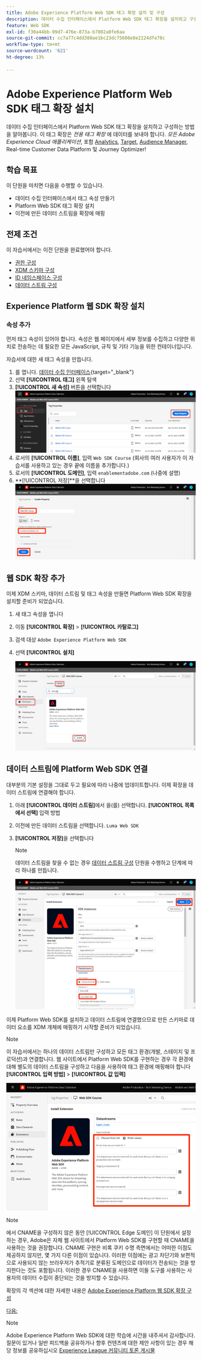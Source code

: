 ```yaml
---
title: Adobe Experience Platform Web SDK 태그 확장 설치 및 구성
description: 데이터 수집 인터페이스에서 Platform Web SDK 태그 확장을 설치하고 구성하는 방법을 알아봅니다. 이 단원은 웹 SDK를 사용하여 Adobe Experience Cloud 구현 자습서의 일부입니다.
feature: Web SDK
exl-id: f30a44bb-99d7-476e-873a-b7802a0fe6aa
source-git-commit: cc7a77c4dd380ae1bc23dc75608e8e2224dfe78c
workflow-type: tm+mt
source-wordcount: '621'
ht-degree: 13%

---
```


# Adobe Experience Platform Web SDK 태그 확장 설치

데이터 수집 인터페이스에서 Platform Web SDK 태그 확장을 설치하고 구성하는 방법을 알아봅니다. 이 태그 확장은 _전용 태그 확장_ 에 데이터를 보내야 합니다. _모든 Adobe Experience Cloud 애플리케이션_, 포함 [Analytics](setup-analytics.md), [Target](setup-target.md), [Audience Manager](setup-audience-manager.md), Real-time Customer Data Platform 및 Journey Optimizer!

## 학습 목표

이 단원을 마치면 다음을 수행할 수 있습니다.

* 데이터 수집 인터페이스에서 태그 속성 만들기
* Platform Web SDK 태그 확장 설치
* 이전에 만든 데이터 스트림을 확장에 매핑

## 전제 조건

이 자습서에서는 이전 단원을 완료했어야 합니다.

* [권한 구성](configure-permissions.md)
* [XDM 스키마 구성](configure-schemas.md)
* [ID 네임스페이스 구성](configure-identities.md)
* [데이터 스트림 구성](configure-datastream.md)

## Experience Platform 웹 SDK 확장 설치

### 속성 추가

먼저 태그 속성이 있어야 합니다. 속성은 웹 페이지에서 세부 정보를 수집하고 다양한 위치로 전송하는 데 필요한 모든 JavaScript, 규칙 및 기타 기능을 위한 컨테이너입니다.

자습서에 대한 새 태그 속성을 만듭니다.

1. 를 엽니다. [데이터 수집 인터페이스](https://launch.adobe.com/){target=&quot;_blank&quot;}
1. 선택 **[!UICONTROL 태그]** 왼쪽 탐색
1. **[!UICONTROL 새 속성]** 버튼을 선택합니다
   ![새 속성 추가](assets/websdk-property-addNewProperty.png)
1. 로서의 **[!UICONTROL 이름]**, 입력 `Web SDK Course` (회사의 여러 사용자가 이 자습서를 사용하고 있는 경우 끝에 이름을 추가합니다.)
1. 로서의 **[!UICONTROL 도메인]**, 입력 `enablementadobe.com` (나중에 설명)
1. **[!UICONTROL 저장]**을 선택합니다
   ![속성 세부 사항](assets/websdk-property-propertyDetails.png)

## 웹 SDK 확장 추가

이제 XDM 스키마, 데이터 스트림 및 태그 속성을 만들면 Platform Web SDK 확장을 설치할 준비가 되었습니다.

1. 새 태그 속성을 엽니다
1. 이동 **[!UICONTROL 확장]** > **[!UICONTROL 카탈로그]**
1. 검색 대상 `Adobe Experience Platform Web SDK`
1. 선택 **[!UICONTROL 설치]**

   ![웹 SDK 확장 설치](assets/extension-platform-web-sdk.jpg)


## 데이터 스트림에 Platform Web SDK 연결

대부분의 기본 설정을 그대로 두고 필요에 따라 나중에 업데이트합니다. 이제 확장을 데이터 스트림에 연결해야 합니다.

1. 아래 **[!UICONTROL 데이터 스트림]**&#x200B;에서 을(를) 선택합니다. **[!UICONTROL 목록에서 선택]** 입력 방법
1. 이전에 만든 데이터 스트림을 선택합니다. `Luma Web SDK`
1. **[!UICONTROL 저장]**&#x200B;을 선택합니다
   >[!NOTE]
   >
   > 데이터 스트림을 찾을 수 없는 경우 [데이터 스트림 구성](configure-datastream.md) 단원을 수행하고 단계에 따라 하나를 만듭니다.

   ![데이터 스트림 선택](assets/extension-luma-web-sdk-datastream-extension.png)

이제 Platform Web SDK를 설치하고 데이터 스트림에 연결했으므로 만든 스키마로 데이터 요소를 XDM 개체에 매핑하기 시작할 준비가 되었습니다.

>[!NOTE]
>
>이 자습서에서는 하나의 데이터 스트림만 구성하고 모든 태그 환경(개발, 스테이지 및 프로덕션)과 연결합니다. 웹 사이트에서 Platform Web SDK를 구현하는 경우 각 환경에 대해 별도의 데이터 스트림을 구성하고 다음을 사용하여 태그 환경에 매핑해야 합니다 **[!UICONTROL 입력 방법]** > **[!UICONTROL 값 입력]**
>
>![데이터 스트림 선택](assets/extension-luma-web-sdk-datastream-extension-enterValues.png)

>[!NOTE]
>
>에서 CNAME을 구성하지 않은 동안 [!UICONTROL Edge 도메인] 이 단원에서 설정하는 경우, Adobe은 자체 웹 사이트에서 Platform Web SDK를 구현할 때 CNAME을 사용하는 것을 권장합니다. CNAME 구현은 비록 쿠키 수명 측면에서는 어떠한 이점도 제공하지 않지만, 몇 가지 다른 이점이 있습니다. 이러한 이점에는 광고 차단기와 보편적으로 사용되지 않는 브라우저가 추적기로 분류된 도메인으로 데이터가 전송되는 것을 방지한다는 것도 포함됩니다. 이러한 경우 CNAME을 사용하면 이들 도구를 사용하는 사용자의 데이터 수집이 중단되는 것을 방지할 수 있습니다.

확장의 각 섹션에 대한 자세한 내용은 [Adobe Experience Platform 웹 SDK 확장 구성](https://experienceleague.adobe.com/docs/experience-platform/edge/extension/web-sdk-extension-configuration.html)



[다음: ](create-data-elements.md)

>[!NOTE]
>
>Adobe Experience Platform Web SDK에 대한 학습에 시간을 내주셔서 감사합니다. 질문이 있거나 일반 피드백을 공유하거나 향후 컨텐츠에 대한 제안 사항이 있는 경우 해당 정보를 공유하십시오 [Experience League 커뮤니티 토론 게시물](https://experienceleaguecommunities.adobe.com/t5/adobe-experience-platform-launch/tutorial-discussion-implement-adobe-experience-cloud-with-web/td-p/444996)
